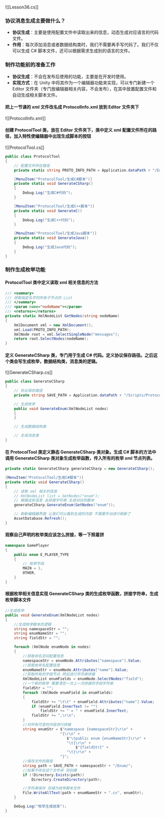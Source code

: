 ![[Lesson36.cs]]

### 协议消息生成主要做什么？
- **协议生成**：主要是使用配置文件中读取出来的信息，动态生成对应语言的代码文件。
- **作用**：每次添加消息或者数据结构类时，我们不需要再手写代码了。我们不仅可以生成 C# 脚本文件，还可以根据需求生成别的语言的文件。

### 制作功能前的准备工作
- **协议生成**：不会在发布后使用的功能，主要是在开发时使用。
- **实现方式**：在 Unity 中将其作为一个编辑器功能来实现，可以专门新建一个 Editor 文件夹（专门放编辑器相关内容，不会发布），在其中放置配置文件和自动生成相关脚本文件。

#### 把上一节课的 xml 文件改名成 ProtocolInfo.xml 放到 Editor 文件夹下
![[ProtocolInfo.xml]]

#### 创建 ProtocolTool 类，放在 Editor 文件夹下，类中定义 xml 配置文件所在的路径，加入特性使编辑器中出现生成脚本的按钮
![[ProtocolTool.cs]]

```cs
public class ProtocolTool
{
    // 配置文件所在路径
    private static string PROTO_INFO_PATH = Application.dataPath + "/Editor/ProtocolTool/ProtocolInfo.xml";

    [MenuItem("ProtocolTool/生成C#脚本")]
    private static void GenerateCSharp()
    {
        Debug.Log("生成C#代码");
    }

    [MenuItem("ProtocolTool/生成C++脚本")]
    private static void GenerateC()
    {
        Debug.Log("生成C++代码");
    }

    [MenuItem("ProtocolTool/生成Java脚本")]
    private static void GenerateJava()
    {
        Debug.Log("生成Java代码");
    }
}
```

### 制作生成枚举功能
#### ProtocolTool 类中定义读取 xml 相关信息的方法
```cs
/// <summary>
/// 获取指定名字的所有子节点的 List
/// </summary>
/// <param name="nodeName"></param>
/// <returns></returns>
private static XmlNodeList GetNodes(string nodeName)
{
    XmlDocument xml = new XmlDocument();
    xml.Load(PROTO_INFO_PATH);
    XmlNode root = xml.SelectSingleNode("messages");
    return root.SelectNodes(nodeName);
}
```
#### 定义 GenerateCSharp 类，专门用于生成 C# 代码。定义协议保存路径。之后这个类会写生成枚举，数据结构类，消息类的逻辑。
![[GenerateCSharp.cs]]

```cs
public class GenerateCSharp
{
    // 协议保存路径
    private string SAVE_PATH = Application.dataPath + "/Scripts/Protocol/";

    // 生成枚举
    public void GenerateEnum(XmlNodeList nodes)
    {
    } 

    // 生成数据结构类

    // 生成消息类
}
```
#### 在 ProtocolTool 类定义静态 GenerateCSharp 类对象。生成 C# 脚本的方法中调用 GenerateCSharp 类对象生成枚举函数，传入所有的枚举 xml 节点列表。
```cs
private static GenerateCSharp generateCSharp = new GenerateCSharp();

[MenuItem("ProtocolTool/生成C#脚本")]
private static void GenerateCSharp()
{
    // 读取 xml 相关的信息
    // XmlNodeList list = GetNodes("enum");
    // 根据这些信息 去拼接字符串 生成对应的脚本 
    generateCSharp.GenerateEnum(GetNodes("enum"));

    // 刷新编辑器界面 让我们可以看到生成的内容 不需要手动进行刷新了
    AssetDatabase.Refresh();
}
```
#### 观察自己声明的枚举类应该怎么拼接，等一下照着拼
```cs
namespace GamePlayer
{
    public enum E_PLAYER_TYPE
    {
        // 枚举字段
        MAIN = 1,
        OTHER,
    }
}
```
#### 根据枚举相关信息实现 GenerateCSharp 类的生成枚举函数，拼接字符串，生成枚举脚本文件
```cs
//生成枚举
public void GenerateEnum(XmlNodeList nodes)
{
    //生成枚举脚本的逻辑
    string namespaceStr = "";
    string enumNameStr = "";
    string fieldStr = "";

    foreach (XmlNode enumNode in nodes)
    {
        //获取命名空间配置信息
        namespaceStr = enumNode.Attributes["namespace"].Value;
        //获取枚举名配置信息
        enumNameStr = enumNode.Attributes["name"].Value;
        //获取所有的字段节点 然后进行字符串拼接
        XmlNodeList enumFields = enumNode.SelectNodes("field");
        //一个新的枚举 需要清空一次上一次拼接的字段字符串
        fieldStr = "";
        foreach (XmlNode enumField in enumFields)
        {
            fieldStr += "\t\t" + enumField.Attributes["name"].Value;
            if (enumField.InnerText != "")
                fieldStr += " = " + enumField.InnerText;
            fieldStr += ",\r\n";
        }
        //对所有可变的内容进行拼接
        string enumStr = $"namespace {namespaceStr}\r\n" +
                         "{\r\n" +
                            $"\tpublic enum {enumNameStr}\r\n" +
                            "\t{\r\n" +
                                $"{fieldStr}" +
                            "\t}\r\n" +
                         "}";
        //保存文件的路径
        string path = SAVE_PATH + namespaceStr + "/Enum/";
        //如果不存在这个文件夹 则创建
        if (!Directory.Exists(path))
            Directory.CreateDirectory(path);

        //字符串保存 存储为枚举脚本文件
        File.WriteAllText(path + enumNameStr + ".cs", enumStr);
    }

    Debug.Log("枚举生成结束");
}
```